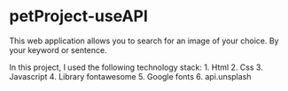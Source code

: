 # petProject-useAPI
This web application allows you to search for an image of your choice. By your keyword or sentence.

In this project, I used the following technology stack:
		1. Html
		2. Css
		3. Javascript
		4. Library fontawesome
		5. Google fonts
		6. api.unsplash
